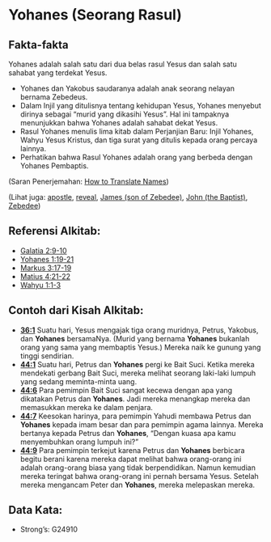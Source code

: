 # Yohanes (Seorang Rasul)

## Fakta-fakta

Yohanes adalah salah satu dari dua belas rasul Yesus dan salah satu sahabat yang terdekat Yesus.

* Yohanes dan Yakobus saudaranya adalah anak seorang nelayan bernama Zebedeus.
* Dalam Injil yang ditulisnya tentang kehidupan Yesus, Yohanes menyebut dirinya sebagai “murid yang dikasihi Yesus”. Hal ini tampaknya menunjukkan bahwa Yohanes adalah sahabat dekat Yesus.
* Rasul Yohanes menulis lima kitab dalam Perjanjian Baru: Injil Yohanes, Wahyu Yesus Kristus, dan tiga surat yang ditulis kepada orang percaya lainnya.
* Perhatikan bahwa Rasul Yohanes adalah orang yang berbeda dengan Yohanes Pembaptis.

(Saran Penerjemahan: [How to Translate Names](rc://en/ta/man/translate/translate-names))

(Lihat juga: [apostle](../kt/apostle.md), [reveal](../kt/reveal.md), [James (son of Zebedee)](../names/jamessonofzebedee.md), [John (the Baptist)](../names/johnthebaptist.md), [Zebedee](../names/zebedee.md))

## Referensi Alkitab:

* [Galatia 2:9-10](rc://en/tn/help/gal/02/09)
* [Yohanes 1:19-21](rc://en/tn/help/jhn/01/19)
* [Markus 3:17-19](rc://en/tn/help/mrk/03/17)
* [Matius 4:21-22](rc://en/tn/help/mat/04/21)
* [Wahyu 1:1-3](rc://en/tn/help/rev/01/01)

## Contoh dari Kisah Alkitab:

* __[36:1](rc://en/tn/help/obs/36/01)__ Suatu hari, Yesus mengajak tiga orang muridnya, Petrus, Yakobus, dan __Yohanes__ bersamaNya. (Murid yang bernama __Yohanes__ bukanlah orang yang sama yang membaptis Yesus.) Mereka naik ke gunung yang tinggi sendirian.
* __[44:1](rc://en/tn/help/obs/44/01)__ Suatu hari, Petrus dan __Yohanes__ pergi ke Bait Suci. Ketika mereka mendekati gerbang Bait Suci, mereka melihat seorang laki-laki lumpuh yang sedang meminta-minta uang.
* __[44:6](rc://en/tn/help/obs/44/06)__ Para pemimpin Bait Suci sangat kecewa dengan apa yang dikatakan Petrus dan __Yohanes__. Jadi mereka menangkap mereka dan memasukkan mereka ke dalam penjara.
* __[44:7](rc://en/tn/help/obs/44/07)__ Keesokan harinya, para pemimpin Yahudi membawa Petrus dan __Yohanes__ kepada imam besar dan para pemimpin agama lainnya. Mereka bertanya kepada Petrus dan __Yohanes__, “Dengan kuasa apa kamu menyembuhkan orang lumpuh ini?”
* __[44:9](rc://en/tn/help/obs/44/09)__ Para pemimpin terkejut karena Petrus dan __Yohanes__ berbicara begitu berani karena mereka dapat melihat bahwa orang-orang ini adalah orang-orang biasa yang tidak berpendidikan. Namun kemudian mereka teringat bahwa orang-orang ini pernah bersama Yesus. Setelah mereka mengancam Peter dan __Yohanes__, mereka melepaskan mereka.

## Data Kata:

* Strong’s: G24910
